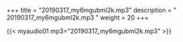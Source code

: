 +++
title = "20190317_my6mgubml2k.mp3"
description = " 20190317_my6mgubml2k.mp3 "
weight = 20
+++

{{< myaudio01 mp3="20190317_my6mgubml2k.mp3" >}}

